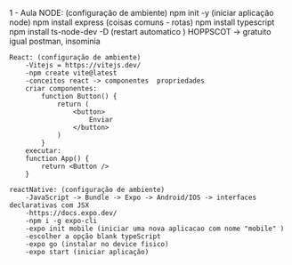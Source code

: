 1 - Aula
    NODE: (configuração de ambiente)
        npm init -y (iniciar aplicação node)
        npm install express (coisas comuns - rotas)
        npm install typescript
        npm install ts-node-dev -D (restart automatico )
        HOPPSCOT -> gratuito igual postman, insominia

    React: (configuração de ambiente)
        -Vitejs = https://vitejs.dev/
        -npm create vite@latest
        -conceitos react -> componentes  propriedades
        criar componentes:
            function Button() {
                return (
                    <button>
                        Enviar
                    </button>
                )
            }
        executar: 
        function App() {
            return <Button />
        } 

    reactNative: (configuração de ambiente)
        -JavaScript -> Bundle -> Expo -> Android/IOS -> interfaces declarativas com JSX 
        -https://docs.expo.dev/
        -npm i -g expo-cli
        -expo init mobile (iniciar uma nova aplicacao com nome "mobile" )
        -escolher a opção blank typeScript
        -expo go (instalar no device fisico)
        -expo start (iniciar aplicação)